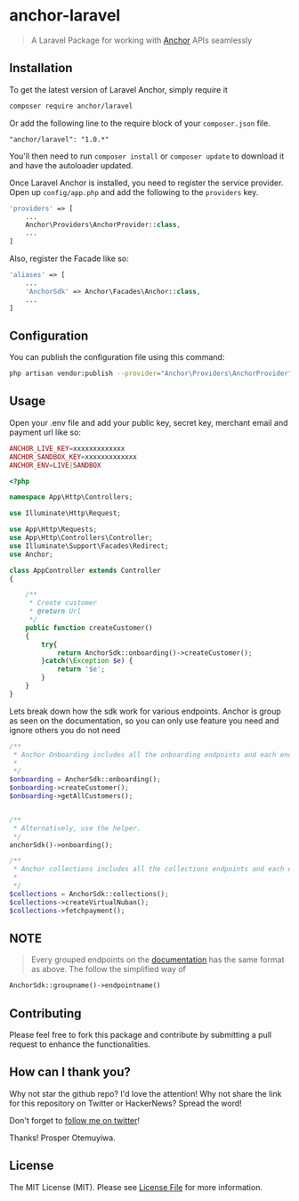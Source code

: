 # anchor-laravel

> A Laravel Package for working with [Anchor](https://getanchor.co/) APIs seamlessly

## Installation


To get the latest version of Laravel Anchor, simply require it

```bash
composer require anchor/laravel
```



Or add the following line to the require block of your `composer.json` file.

```
"anchor/laravel": "1.0.*"
```

You'll then need to run `composer install` or `composer update` to download it and have the autoloader updated.



Once Laravel Anchor is installed, you need to register the service provider. Open up `config/app.php` and add the following to the `providers` key.

```php
'providers' => [
    ...
    Anchor\Providers\AnchorProvider::class,
    ...
]
```

Also, register the Facade like so:

```php
'aliases' => [
    ...
    'AnchorSdk' => Anchor\Facades\Anchor::class,
    ...
]
```

## Configuration

You can publish the configuration file using this command:

```bash
php artisan vendor:publish --provider="Anchor\Providers\AnchorProvider"
```


## Usage

Open your .env file and add your public key, secret key, merchant email and payment url like so:

```php
ANCHOR_LIVE_KEY=xxxxxxxxxxxxx
ANCHOR_SANDBOX_KEY=xxxxxxxxxxxxx
ANCHOR_ENV=LIVE|SANDBOX
```

```php
<?php

namespace App\Http\Controllers;

use Illuminate\Http\Request;

use App\Http\Requests;
use App\Http\Controllers\Controller;
use Illuminate\Support\Facades\Redirect;
use Anchor;

class AppController extends Controller
{

    /**
     * Create customer
     * @return Url
     */
    public function createCustomer()
    {
        try{
            return AnchorSdk::onboarding()->createCustomer();
        }catch(\Exception $e) {
            return '$e';
        }        
    }
}
```


Lets break down how the sdk work for various endpoints. Anchor is group as seen on the documentation, so you can only use feature you need and ignore others you do not need


```php
/**
 * Anchor Onboarding includes all the onboarding endpoints and each endpoint correspond to a method in the Coresspoing class 
 * 
 */
$onboarding = AnchorSdk::onboarding();
$onboarding->createCustomer();
$onboarding->getAllCustomers();


/**
 * Alternatively, use the helper.
 */
anchorSdk()->onboarding();

/**
 * Anchor collections includes all the collections endpoints and each endpoint correspond to a method in the Coresponing class 
 * 
 */
$collections = AnchorSdk::collections();
$collections->createVirtualNuban();
$collections->fetchpayment();
```

## NOTE

> Every grouped endpoints on the [documentation](https://docs.getanchor.co/) has the same format as above. The follow the simplified way of
```php 
AnchorSdk::groupname()->endpointname()
```



## Contributing

Please feel free to fork this package and contribute by submitting a pull request to enhance the functionalities.

## How can I thank you?

Why not star the github repo? I'd love the attention! Why not share the link for this repository on Twitter or HackerNews? Spread the word!

Don't forget to [follow me on twitter](https://twitter.com/abiodundotdev)!

Thanks!
Prosper Otemuyiwa.

## License

The MIT License (MIT). Please see [License File](LICENSE.md) for more information.